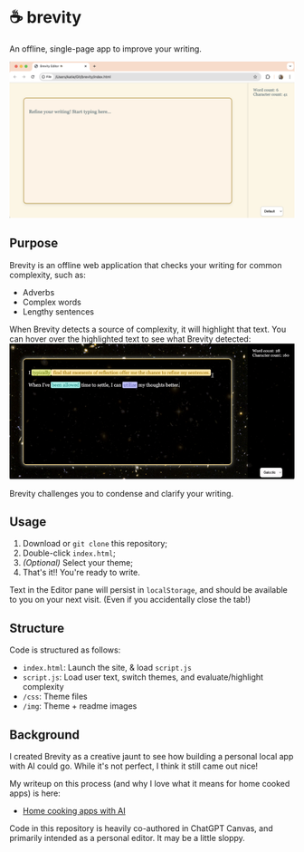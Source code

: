 # ☕️ brevity
An offline, single-page app to improve your writing.

![Brevity](/app/img/brevity.png)

## Purpose
Brevity is an offline web application that checks your writing for common complexity, such as:
- Adverbs
- Complex words
- Lengthy sentences

When Brevity detects a source of complexity, it will highlight that text. You can hover over the highlighted text to see what Brevity detected:
![Demo: Brevity detecting text issues](/app/img/demo.gif)

Brevity challenges you to condense and clarify your writing.


## Usage
1. Download or `git clone` this repository;
2. Double-click `index.html`;
3. *(Optional)* Select your theme;
3. That's it!! You're ready to write.

Text in the Editor pane will persist in `localStorage`, and should be available to you on your next visit. (Even if you accidentally close the tab!)


## Structure
Code is structured as follows:
- `index.html`: Launch the site, & load `script.js`
- `script.js`: Load user text, switch themes, and evaluate/highlight complexity
- `/css`: Theme files
- `/img`: Theme + readme images


## Background
I created Brevity as a creative jaunt to see how building a personal local app with AI could go. While it's not perfect, I think it still came out nice!

My writeup on this process (and why I love what it means for home cooked apps) is here:
- [Home cooking apps with AI](https://kknowl.es/posts/key-vault-access-policies/)

Code in this repository is heavily co-authored in ChatGPT Canvas, and primarily intended as a personal editor. It may be a little sloppy.